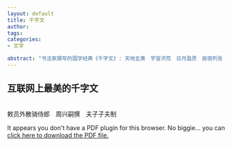 ```yaml
---
layout: default
title: 千字文
author: 
tags: 
categories:
- 文学

abstract: "书法家撰写的国学经典《千字文》: 天地玄黄　宇宙洪荒　日月盈昃　辰宿列张　寒来暑往　秋收冬藏　闰余成岁　律吕调阳　云腾致雨　露结为霜　金生丽水　玉出昆冈"
---
```


<h2>互联网上最美的千字文</h2>
<!-- <br><a href="http://www.cnv4.com/images/The Thousand Character Classic.pdf">下载</a>-->
<br>敕员外散骑侍郎　周兴嗣撰　夫子子夫制
<br>
<object data="http://www.cnv4.com/images/The Thousand Character Classic.pdf" type="application/pdf" width="100%" height="800px"> 
  <p>It appears you don't have a PDF plugin for this browser.
   No biggie... you can <a href="resume.pdf">click here to
  download the PDF file.</a></p>  
</object>
